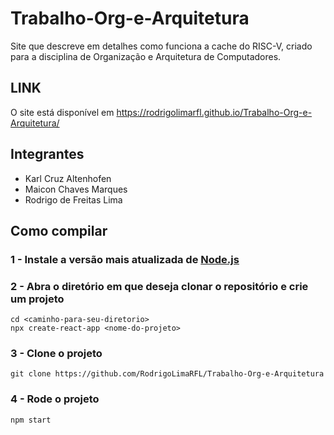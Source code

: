 # Trabalho-Org-e-Arquitetura

Site que descreve em detalhes como funciona a cache do RISC-V, criado para a disciplina de Organização e Arquitetura de Computadores.
 
## LINK

O site está disponível em https://rodrigolimarfl.github.io/Trabalho-Org-e-Arquitetura/

## Integrantes

<ul>
 <li> Karl Cruz Altenhofen </li>
 <li> Maicon Chaves Marques </li>
 <li> Rodrigo de Freitas Lima </li>
</ul>

## Como compilar

### 1 - Instale a versão mais atualizada de <span class="c16"><a class="c14" href="https://www.google.com/url?q=https://nodejs.org/en&amp;sa=D&amp;source=editors&amp;ust=1686536618108637&amp;usg=AOvVaw1FiZ1trDrQjKD0LoMvRJC_">Node.js</a></span>

### 2 - Abra o diretório em que deseja clonar o repositório e crie um projeto
```
cd <caminho-para-seu-diretorio>
npx create-react-app <nome-do-projeto>
```

### 3 - Clone o projeto
```
git clone https://github.com/RodrigoLimaRFL/Trabalho-Org-e-Arquitetura
```

### 4 - Rode o projeto
```
npm start
```
